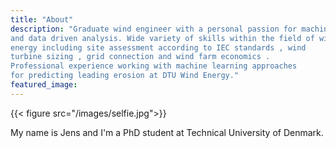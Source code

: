 ```yaml
---
title: "About"
description: "Graduate wind engineer with a personal passion for machine learning
and data driven analysis. Wide variety of skills within the field of wind
energy including site assessment according to IEC standards , wind
turbine sizing , grid connection and wind farm economics .
Professional experience working with machine learning approaches
for predicting leading erosion at DTU Wind Energy."
featured_image:
---
```

{{< figure src="/images/selfie.jpg">}}

My name is Jens and I'm a PhD student at Technical University of Denmark.